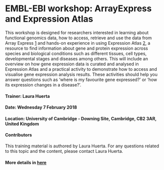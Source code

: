 # EMBL-EBI workshop: ArrayExpress and Expression Atlas

This workshop is designed for researchers interested in learning about functional genomics data, how to access, retrieve and use the data from Array Express [1] and hands-on experience in using Expression Atlas [2], a resource to find information about gene and protein expression across species and biological conditions such as different tissues, cell types, developmental stages and diseases among others. This will include an overview on how gene expression data is curated and analysed in Expression Atlas and a practical activity to demonstrate how to access and visualise gene expression analysis results. These activities should help you answer questions such as ‘where is my favourite gene expressed?’ or ‘how its expression changes in a disease?’.

#### Trainer: Laura Huerta

#### Date: Wednesday 7 February 2018

#### Location: University of Cambridge - Downing Site, Cambridge, CB2 3AR, United Kingdom

#### Contributors

This training material is authored by Laura Huerta.
For any questions related to this topic and the content, please contact Laura Huerta.

#### More details in [here][3]

[1]: https://www.ebi.ac.uk/arrayexpress/
[2]: https://www.ebi.ac.uk/gxa/home
[3]: https://www.ebi.ac.uk/training/events/2018/embl-ebi-workshop-array-express-and-expression-atlas
